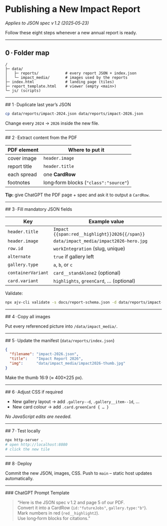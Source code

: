 # Publishing a New Impact Report

_Applies to JSON spec v 1.2 (2025‑05‑23)_

Follow these eight steps whenever a new annual report is ready.

---

## 0 · Folder map

```
/
├─ data/
│   ├─ reports/            # every report JSON + index.json
│   └─ impact_media/       # images used by the reports
├─ index.html              # landing page (tiles)
├─ report_template.html    # viewer (empty <main>)
└─ js/ (scripts)
```

---

## 1 · Duplicate last year’s JSON

```bash
cp data/reports/impact-2024.json data/reports/impact-2026.json
```

Change every `2024` → `2026` inside the new file.

---

## 2 · Extract content from the PDF

| PDF element | Where to put it |
|-------------|-----------------|
| cover image | `header.image` |
| report title| `header.title` |
| each spread | one **CardRow** |
| footnotes   | long‑form blocks (`"class":"source"`) |

**Tip:** give ChatGPT the PDF page + spec and ask it to output a `CardRow`.

---

## 3 · Fill mandatory JSON fields

| Key                 | Example value |
|---------------------|---------------|
| `header.title`      | `Impact {{span:red__highlight}}2026{{/span}}` |
| `header.image`      | `data/impact_media/impact2026-hero.jpg` |
| `row.id`            | `workIntegration` (slug, unique) |
| `alternate`         | `true` if gallery left |
| `gallery.type`      | `a`, `b`, or `c` |
| `containerVariant`  | `card__standAlone2` (optional) |
| `card.variant`      | `highlights`, `greenCard`, … (optional) |

Validate:

```bash
npx ajv-cli validate -s docs/report-schema.json -d data/reports/impact-2026.json
```

---

## 4 · Copy all images

Put every referenced picture into `/data/impact_media/`.

---

## 5 · Update the manifest (`data/reports/index.json`)

```json
{
  "filename": "impact-2026.json",
  "title":    "Impact Report 2026",
  "img":      "data/impact_media/impact2026-thumb.jpg"
}
```

Make the thumb 16:9 (≈ 400×225 px).

---

## 6 · Adjust CSS if required

* New gallery layout → add `.gallery--d`, `.gallery__item--1d`, …  
* New card colour → add `.card.greenCard { … }`

_No JavaScript edits are needed._

---

## 7 · Test locally

```bash
npx http-server .
# open http://localhost:8080
# click the new tile
```

---

## 8 · Deploy

Commit the new JSON, images, CSS. Push to `main` – static host updates automatically.

---

### ChatGPT Prompt Template

> “Here is the JSON spec v 1.2 and page 5 of our PDF.  
> Convert it into a CardRow (`id:"futureJobs"`, `gallery.type:"b"`).  
> Mark numbers in red (`red__highlight2`).  
> Use long‑form blocks for citations.”
